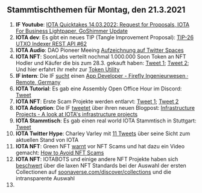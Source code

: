 ## Stammtischthemen für Montag, den 21.3.2021

1. **IF Youtube**: [IOTA Quicktakes 14.03.2022: Request for Proposals, IOTA For Business Lightpaper, GoShimmer Update](https://www.youtube.com/watch?v=GFD4_rICtAU)
2. **IOTA dev**: Es gibt ein neues TIP (Tangle Improvement Proposal): [TIP-26 UTXO Indexer REST API #62](https://github.com/iotaledger/tips/pull/62)
3. **IOTA Audio**: DAO Pioneer Meeing [Aufzeichnung auf Twitter Spaces](https://twitter.com/PhyloIota/status/1503556115107254272?t=gwY0j5luzjX7BpqwYpXi6w&s=19)
4. **IOTA NFT**: SoonLabs verteilt nochmal 1.000.000 Soon Token an NFT Hodler und Käufer die bis zum 28.3. gekauft haben: [Tweet 1](https://twitter.com/soon_labs/status/1503463100019736577?s=20&t=Vu5OpYRDRj2z5f2RVI7Iog); [Tweet 2](https://twitter.com/soon_labs/status/1503636460716453891?s=20&t=Vu5OpYRDRj2z5f2RVI7Iog); Und hier erfahrt ihr mehr zur [Token Utility](https://docs.soonaverse.com/en/tokenomics/token-utility)
5. **IF intern**: Die IF [sucht](https://twitter.com/iota/status/1503431021076926475?s=20&t=Vu5OpYRDRj2z5f2RVI7Iog) einen [App Developer - Firefly Ingenieurwesen · Remote, Germany](https://iota.bamboohr.com/jobs/view.php?id=152&source=bamboohr)
6. **IOTA Tutorial**: Es gab eine Assembly Open Office Hour im Discord: [Tweet](https://twitter.com/assembly_net/status/1503370500017467393?s=20&t=w8p9XIX7vy_SH4j9sXCDkw)
7. **IOTA NFT**: Erste Scam Projekte werden entlarvt: [Tweet 1](https://twitter.com/pxdg3/status/1503735896457293824?s=20&t=w8p9XIX7vy_SH4j9sXCDkw); [Tweet 2](https://twitter.com/NWiOta/status/1503858295991410690?s=20&t=VuyvqLxD0addEOHr4SSxWg)
8. **IOTA Adoption**: Die IF [tweetet](https://twitter.com/iota/status/1503732872032800771?s=20&t=CmO2Rl6i7UK6YV_s9Ub9uw) über ihren neuen Blogpost: [Infrastructure Projects - A look at IOTA's infrastructure projects](https://blog.iota.org/infrastructure-projects-update/)
9. **IOTA Stammtisch**: Es gab einen real world IOTA Stammtisch in Stuttgart: [Tweet](https://twitter.com/IotaStuttgart/status/1503988923164413953?s=20&t=VuyvqLxD0addEOHr4SSxWg)
10. **IOTA Twitter Hype**: Charley Varley mit [11 Tweets](https://twitter.com/c_varley/status/1503917664732913667?s=20&t=VuyvqLxD0addEOHr4SSxWg) über seine Sicht zum aktuellen Stand von IOTA
11. **IOTA NFT**: Green NFT [warnt](https://twitter.com/Green_NFTs/status/1503893039122685955?s=20&t=VuyvqLxD0addEOHr4SSxWg) vor NFT Scams und hat dazu ein Video gemacht: [How to Avoid NFT Scams](https://www.youtube.com/watch?v=Q9g5OyPrr6w)
12. **IOTA NFT**: IOTABOTS und einige andere NFT Projekte haben sich [beschwert](https://twitter.com/iotabots/status/1503908691111780352?s=20&t=VuyvqLxD0addEOHr4SSxWg) über die laxen NFT Standards bei der Auswahl der ersten Collectionen auf [soonaverse.com/discover/collections](https://soonaverse.com/discover/collections) und die intransparente Auswahl
13. 
